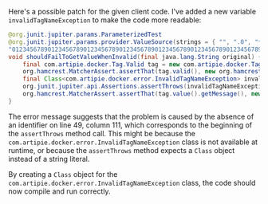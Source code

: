 Here's a possible patch for the given client code. I've added a new variable `invalidTagNameException` to make the code more readable:

```java
@org.junit.jupiter.params.ParameterizedTest
@org.junit.jupiter.params.provider.ValueSource(strings = { "", ".0", "*", "ê", "-my-tag", // @checkstyle LineLengthCheck (1 line)
"0123456789012345678901234567890123456789012345678901234567890123456789012345678901234567890123456789012345678901234567890123456789012345678901234567890123456789012345678901234567890123456789012345678901234567890123456789012345678901234567890123456789012345678901234567890123456789012345678901234567890123456789012345678901234567890123456789012345678901234567890123456789012345678901234567890123456789012345678" })
void shouldFailToGetValueWhenInvalid(final java.lang.String original) {
    final com.artipie.docker.Tag.Valid tag = new com.artipie.docker.Tag.Valid(original);
    org.hamcrest.MatcherAssert.assertThat(tag.valid(), new org.hamcrest.core.IsEqual(false));
    final Class<com.artipie.docker.error.InvalidTagNameException> invalidTagNameException = com.artipie.docker.error.InvalidTagNameException.class;
    org.junit.jupiter.api.Assertions.assertThrows(invalidTagNameException, tag::value);
    org.hamcrest.MatcherAssert.assertThat(tag.value().getMessage(), new org.hamcrest.MatcherAssert.CoreMatchers().<java.lang.String>allOf(new org.hamcrest.core.StringContains.CoreStringContains(original), new org.hamcrest.core.StringContains.CoreStringContains("Invalid tag")));
}
```
The error message suggests that the problem is caused by the absence of an identifier on line 49, column 111, which corresponds to the beginning of the `assertThrows` method call. This might be because the `com.artipie.docker.error.InvalidTagNameException` class is not available at runtime, or because the `assertThrows` method expects a `Class` object instead of a string literal.

By creating a `Class` object for the `com.artipie.docker.error.InvalidTagNameException` class, the code should now compile and run correctly.